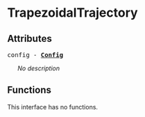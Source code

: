 





# TrapezoidalTrajectory

## Attributes



<big><code>config - **[<span >Config</span>](trapezoidaltrajectory.config.md)**</code></big>

<ul>

_No description_</ul>



## Functions


This interface has no functions.
